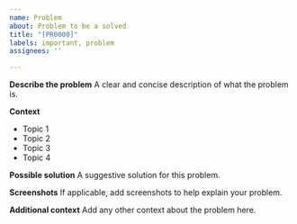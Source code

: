 ```yaml
---
name: Problem
about: Problem to be a solved
title: "[PR0000]"
labels: important, problem
assignees: ''

---
```


**Describe the problem**
A clear and concise description of what the problem is.

**Context**
- Topic 1
- Topic 2
- Topic 3
- Topic 4

**Possible solution**
A suggestive solution for this problem.

**Screenshots**
If applicable, add screenshots to help explain your problem.

**Additional context**
Add any other context about the problem here.
